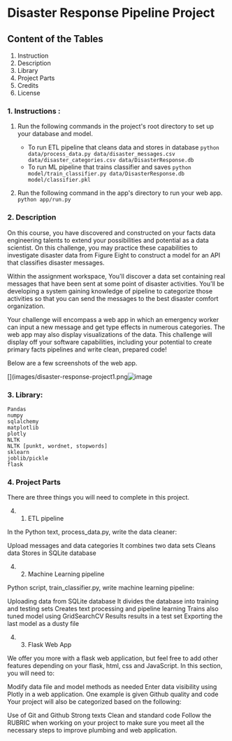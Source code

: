 # Disaster Response Pipeline Project

## Content of the Tables

   1.  Instruction
   2.  Description
   3.  Library
   4.  Project Parts
   5.  Credits
   6.  License


### 1. Instructions :
   1. Run the following commands in the project's root directory to set up your database and model.

      - To run ETL pipeline that cleans data and stores in database
        `python data/process_data.py data/disaster_messages.csv data/disaster_categories.csv data/DisasterResponse.db`
      - To run ML pipeline that trains classifier and saves
        `python model/train_classifier.py data/DisasterResponse.db model/classifier.pkl`

   2.  Run the following command in the app's directory to run your web app.
    `python app/run.py`

### 2. Description   
On this course, you have discovered and constructed on your facts data engineering talents to extend your possibilities and potential as a data scientist. On this challenge, you may practice these capabilities to investigate disaster data from Figure Eight to construct a model for an API that classifies disaster messages.

Within the assignment workspace, You'll discover a data set containing real messages that have been sent at some point of disaster activities. You'll be developing a system gaining knowledge of pipeline to categorize those activities so that you can send the messages to the best disaster comfort organization.

Your challenge will encompass a web app in which an emergency worker can input a new message and get type effects in numerous categories. The web app may also display visualizations of the data. This challenge will display off your software capabilities, including your potential to create primary facts pipelines and write clean, prepared code!


Below are a few screenshots of the web app.

[](images/disaster-response-project1.png![image](https://user-images.githubusercontent.com/69160473/117585870-9afb2f00-b0c9-11eb-8e92-18eb7e960fd4.png)

### 3.  Library:
    Pandas
    numpy
    sqlalchemy
    matplotlib
    plotly
    NLTK
    NLTK [punkt, wordnet, stopwords]
    sklearn
    joblib/pickle
    flask

### 4.  Project Parts

There are three things you will need to complete in this project.

  4. 1. ETL pipeline

In the Python text, process_data.py, write the data cleaner:

Upload messages and data categories
It combines two data sets
Cleans data
Stores in SQLite database

  4. 2.  Machine Learning pipeline

Python script, train_classifier.py, write machine learning pipeline:

Uploading data from SQLite database
It divides the database into training and testing sets
Creates text processing and pipeline learning
Trains also tuned model using GridSearchCV
Results results in a test set
Exporting the last model as a dusty file

 4. 3. Flask Web App

We offer you more with a flask web application, but feel free to add other features depending on your flask, html, css and JavaScript. In this section, you will need to:

Modify data file and model methods as needed
Enter data visibility using Plotly in a web application. One example is given
Github quality and code
Your project will also be categorized based on the following:

Use of Git and Github
Strong texts
Clean and standard code
Follow the RUBRIC when working on your project to make sure you meet all the necessary steps to improve plumbing and web application.


